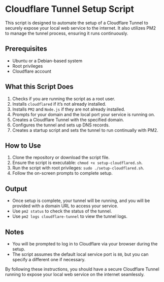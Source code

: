 # Cloudflare Tunnel Setup Script

This script is designed to automate the setup of a Cloudflare Tunnel to securely expose your local web service to the internet. It also utilizes PM2 to manage the tunnel process, ensuring it runs continuously.

## Prerequisites

- Ubuntu or a Debian-based system
- Root privileges
- Cloudflare account

## What this Script Does

1. Checks if you are running the script as a root user.
2. Installs `cloudflared` if it’s not already installed.
3. Installs `PM2` and `Node.js` if they are not already installed.
4. Prompts for your domain and the local port your service is running on.
5. Creates a Cloudflare Tunnel with the specified domain.
6. Configures the tunnel and sets up DNS records.
7. Creates a startup script and sets the tunnel to run continually with PM2.

## How to Use

1. Clone the repository or download the script file.
2. Ensure the script is executable: `chmod +x setup-cloudflared.sh`.
3. Run the script with root privileges: `sudo ./setup-cloudflared.sh`.
4. Follow the on-screen prompts to complete setup.

## Output

- Once setup is complete, your tunnel will be running, and you will be provided with a domain URL to access your service.
- Use `pm2 status` to check the status of the tunnel.
- Use `pm2 logs cloudflare-tunnel` to view the tunnel logs.

## Notes

- You will be prompted to log in to Cloudflare via your browser during the setup.
- The script assumes the default local service port is `80`, but you can specify a different one if necessary.

By following these instructions, you should have a secure Cloudflare Tunnel running to expose your local web service on the internet seamlessly.